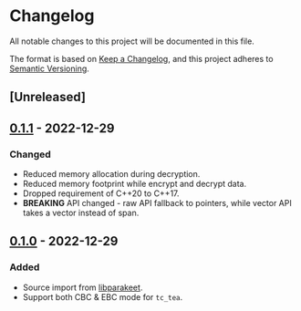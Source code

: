 # Changelog

All notable changes to this project will be documented in this file.

The format is based on [Keep a Changelog](https://keepachangelog.com/en/1.0.0/),
and this project adheres to [Semantic Versioning](https://semver.org/spec/v2.0.0.html).

## [Unreleased]

## [0.1.1] - 2022-12-29

### Changed

- Reduced memory allocation during decryption.
- Reduced memory footprint while encrypt and decrypt data.
- Dropped requirement of C++20 to C++17.
- **BREAKING** API changed - raw API fallback to pointers, while vector API takes a vector instead of span.

## [0.1.0] - 2022-12-29

### Added

- Source import from [libparakeet].
- Support both CBC & EBC mode for `tc_tea`.

[libparakeet]: https://github.com/parakeet-rs/libparakeet
[0.1.0]: https://github.com/jixunmoe/libtc_tea/commits/v0.1.0
[0.1.1]: https://github.com/jixunmoe/libtc_tea/compare/v0.1.0...v0.1.1
